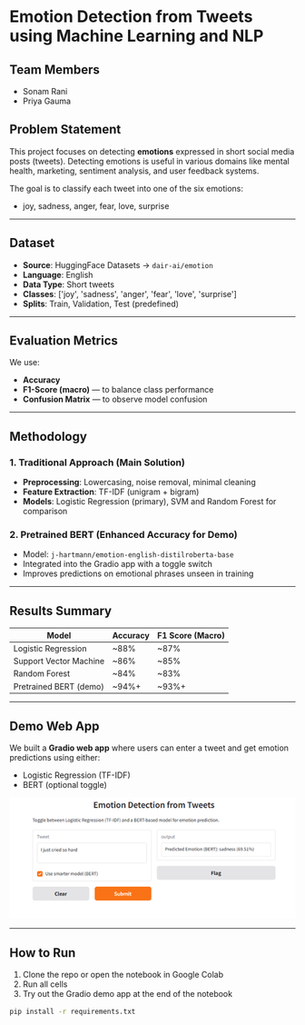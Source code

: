 # Emotion Detection from Tweets using Machine Learning and NLP

##  Team Members
- Sonam Rani
- Priya Gauma

## Problem Statement
This project focuses on detecting **emotions** expressed in short social media posts (tweets). Detecting emotions is useful in various domains like mental health, marketing, sentiment analysis, and user feedback systems.

The goal is to classify each tweet into one of the six emotions:
- joy, sadness, anger, fear, love, surprise

---

## Dataset
- **Source**: HuggingFace Datasets → `dair-ai/emotion`
- **Language**: English
- **Data Type**: Short tweets
- **Classes**: ['joy', 'sadness', 'anger', 'fear', 'love', 'surprise']
- **Splits**: Train, Validation, Test (predefined)

---

## Evaluation Metrics
We use:
- **Accuracy**
- **F1-Score (macro)** — to balance class performance
- **Confusion Matrix** — to observe model confusion

---

##  Methodology

### 1. Traditional Approach (Main Solution)
- **Preprocessing**: Lowercasing, noise removal, minimal cleaning
- **Feature Extraction**: TF-IDF (unigram + bigram)
- **Models**: Logistic Regression (primary), SVM and Random Forest for comparison

### 2. Pretrained BERT (Enhanced Accuracy for Demo)
- Model: `j-hartmann/emotion-english-distilroberta-base`
- Integrated into the Gradio app with a toggle switch
- Improves predictions on emotional phrases unseen in training

---

##  Results Summary

| Model                  | Accuracy | F1 Score (Macro) |
|------------------------|----------|------------------|
| Logistic Regression    | ~88%     | ~87%             |
| Support Vector Machine | ~86%     | ~85%             |
| Random Forest          | ~84%     | ~83%             |
| Pretrained BERT (demo) | ~94%+    | ~93%+            |

---

##  Demo Web App

We built a **Gradio web app** where users can enter a tweet and get emotion predictions using either:
- Logistic Regression (TF-IDF)
- BERT (optional toggle)

![Demo Screenshot](demo.png)

---

##  How to Run

1. Clone the repo or open the notebook in Google Colab
2. Run all cells
3. Try out the Gradio demo app at the end of the notebook

```bash
pip install -r requirements.txt
